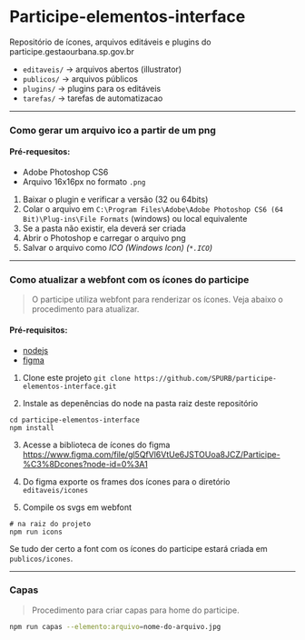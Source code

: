 # Participe-elementos-interface

Repositório de ícones, arquivos editáveis e plugins do participe.gestaourbana.sp.gov.br

  - `editaveis/` -> arquivos abertos (illustrator)
  - `publicos/` -> arquivos públicos 
  - `plugins/` -> plugins para os editáveis  
  - `tarefas/` -> tarefas de automatizacao
___
### Como gerar um arquivo ico a partir de um png
#### Pré-requesitos: 
 - Adobe Photoshop CS6 
 - Arquivo 16x16px no formato `.png`
1. Baixar o plugin e verificar a versão (32 ou 64bits)
2. Colar o arquivo em `C:\Program Files\Adobe\Adobe Photoshop CS6 (64 Bit)\Plug-ins\File Formats` (windows) ou local equivalente 
3. Se a pasta não existir, ela deverá ser criada
4. Abrir o Photoshop e carregar o arquivo png
5. Salvar o arquivo como *ICO (Windows Icon) (`*.ICO`)*
___
### Como atualizar a webfont com os ícones do participe 
> O participe utiliza webfont para renderizar os ícones. Veja abaixo o procedimento para atualizar. 
#### Pré-requisitos: 
- [nodejs](https://nodejs.org/en/)
- [figma](https://www.figma.com/)

1. Clone este projeto 
`git clone https://github.com/SPURB/participe-elementos-interface.git`

2. Instale as depenências do node na pasta raiz deste repositório

```
cd participe-elementos-interface
npm install
```

3. Acesse a biblioteca de ícones do figma
https://www.figma.com/file/gl5QfVl6VtUe6JSTOUoa8JCZ/Participe-%C3%8Dcones?node-id=0%3A1

4. Do figma exporte os frames dos ícones para o diretório `editaveis/icones`  

5. Compile os svgs em webfont
```
# na raiz do projeto
npm run icons
```
Se tudo der certo a font com os ícones do participe estará criada em `publicos/icones`.

___
### Capas 
> Procedimento para criar capas para home do participe. 

```bash
npm run capas --elemento:arquivo=nome-do-arquivo.jpg
```